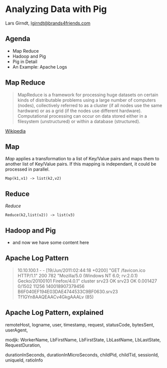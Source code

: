 Analyzing Data with Pig
=======================

Lars Girndt, lgirndt@brands4friends.com

Agenda
------

* Map Reduce
* Hadoop and Pig
* Pig in Detail
* An Example: Apache Logs

Map Reduce
----------

> MapReduce is a framework for processing huge datasets on certain kinds of distributable problems using a large number of computers (nodes), collectively referred to as a cluster (if all nodes use the same hardware) or as a grid (if the nodes use different hardware). Computational processing can occur on data stored either in a filesystem (unstructured) or within a database (structured).

[Wikipedia](http://en.wikipedia.org/wiki/MapReduce)


Map
---

*Map* applies a transformation to a list of Key/Value pairs and maps
them to another list of Key/Value pairs. If this mapping is independant,
it could be processed in parallel.

    Map(k1,v1) -> list(k2,v2)

Reduce
------

*Reduce*

    Reduce(k2,list(v2)) -> list(v3)

Hadoop and Pig
--------------

* and now we have some content here

Apache Log Pattern
----------

> 10.10.100.1 - - [19/Jun/2011:02:44:18 +0200] "GET /favicon.ico HTTP/1.1" 200 782 "Mozilla/5.0 (Windows NT 6.0; rv:2.0.1) Gecko/20100101 Firefox/4.0.1" cluster srv23 OK srv23 OK 0.001427 0/1502 11256 140018907379456 B6F040EF194E03DAE4744533C9BF0630.srv23 Tf1GYn8AAQEAACv4GkgAAALv (85)



Apache Log Pattern, explained
------------------

remoteHost, logname, user, timestamp, request, statusCode, bytesSent, userAgent, 

modjk: WorkerName, LbFirstName, LbFirstState, LbLastName, LbLastState, RequestDuration, 

durationInSeconds, durationInMicroSeconds, childPid, childTid, sessionId, uniqueId, ratioInfo


